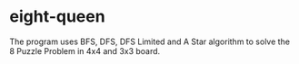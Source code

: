# eight-queen
The program uses BFS, DFS, DFS Limited and A Star algorithm to solve the 8 Puzzle Problem in 4x4 and 3x3 board.
